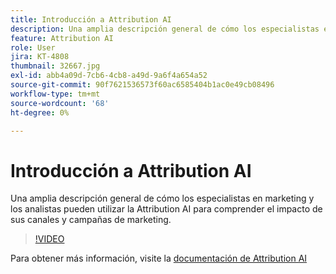 ```yaml
---
title: Introducción a Attribution AI
description: Una amplia descripción general de cómo los especialistas en marketing y los analistas pueden utilizar la Attribution AI para comprender el impacto de sus canales y campañas de marketing.
feature: Attribution AI
role: User
jira: KT-4808
thumbnail: 32667.jpg
exl-id: abb4a09d-7cb6-4cb8-a49d-9a6f4a654a52
source-git-commit: 90f7621536573f60ac6585404b1ac0e49cb08496
workflow-type: tm+mt
source-wordcount: '68'
ht-degree: 0%

---
```


# Introducción a Attribution AI

Una amplia descripción general de cómo los especialistas en marketing y los analistas pueden utilizar la Attribution AI para comprender el impacto de sus canales y campañas de marketing.

>[!VIDEO](https://video.tv.adobe.com/v/32667?quality=12&learn=on)

Para obtener más información, visite la [documentación de Attribution AI](https://experienceleague.adobe.com/docs/experience-platform/intelligent-services/attribution-ai/overview.html)
